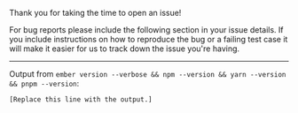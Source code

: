 Thank you for taking the time to open an issue!

For bug reports please include the following section in your issue details.
If you include instructions on how to reproduce the bug or a failing test case
it will make it easier for us to track down the issue you're having.

---

Output from `ember version --verbose && npm --version && yarn --version && pnpm --version`:
```
[Replace this line with the output.]
```
